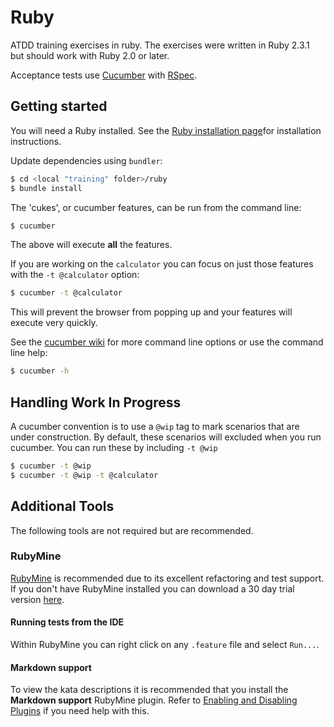 ﻿# Ruby

ATDD training exercises in ruby. The exercises were written in Ruby 2.3.1 but should work with Ruby 2.0 or later.

Acceptance tests use [Cucumber](https://cucumber.io/) with
[RSpec](http://rspec.info/).

## Getting started
You will need a Ruby installed. See the [Ruby installation page](https://www.ruby-lang.org/en/documentation/installation/)for installation instructions.

Update dependencies using `bundler`:

```sh
$ cd <local "training" folder>/ruby
$ bundle install
```

The 'cukes', or cucumber features, can be run from the command line:
 
```sh
$ cucumber
```
The above will execute **all** the features.
 
If you are working on the `calculator` you can focus on
just those features with the `-t @calculator` option:
 
```sh
$ cucumber -t @calculator
```
 
This will prevent the browser from popping up and your features will
execute very quickly.
 
See the [cucumber wiki](https://github.com/cucumber/cucumber/wiki/Running-Features)
for more command line options or use the command line help:
 
```sh
$ cucumber -h
```
## Handling Work In Progress
A cucumber convention is to use a `@wip` tag to mark scenarios that are under construction.
By default, these scenarios will excluded when you run cucumber. You can run these by
including `-t @wip`
 
```sh
$ cucumber -t @wip
$ cucumber -t @wip -t @calculator
```
## Additional Tools
The following tools are not required but are recommended.

### RubyMine
[RubyMine](https://www.jetbrains.com/ruby/) is recommended due to its excellent refactoring and test support.
If you don't have RubyMine installed you can download a 30 day trial version [here](https://www.jetbrains.com/ruby/download/).

#### Running tests from the IDE
Within RubyMine you can right click on any `.feature` file and select `Run...`.
#### Markdown support
To view the kata descriptions it is recommended that you install the **Markdown support** RubyMine plugin.
Refer to [Enabling and Disabling Plugins](https://www.jetbrains.com/help/webstorm/2016.2/enabling-and-disabling-plugins.html) if you need help with this.
